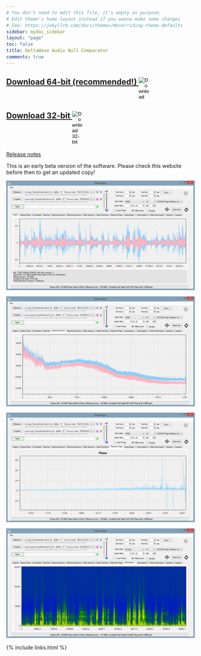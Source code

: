 ```yaml
---
# You don't need to edit this file, it's empty on purpose.
# Edit theme's home layout instead if you wanna make some changes
# See: https://jekyllrb.com/docs/themes/#overriding-theme-defaults
sidebar: mydoc_sidebar
layout: "page"
toc: false
title: DeltaWave Audio Null Comparator
comments: true
---
```


## <a href="DeltaWaveSetup.zip">Download 64-bit (recommended!)  <input type="image" id="download" alt="Download" src="images/windows-logo.png" width="30" align="top">   </a>

## <a href="DeltaWaveSetup32.zip">Download 32-bit <input type="image" id="download" alt="Download 32-bit" src="images/windows-logo.png" width="30" align="top">   </a>

[Release notes](pages/mydoc/release_notes_1.0b.md)

This is an early beta version of the software. Please check this website before then to get an updated copy!

![waveform](images/img1.png)

![waveform](images/img2.png)

![waveform](images/img3.png)

![waveform](images/img4.png)


{% include links.html %}

